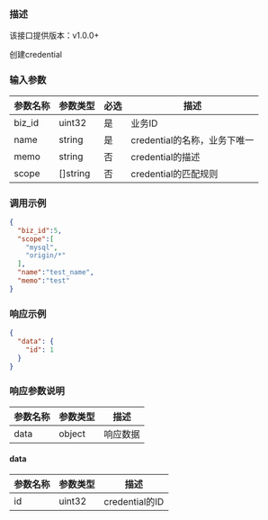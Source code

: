 ### 描述

该接口提供版本：v1.0.0+

创建credential

### 输入参数

| 参数名称   | 参数类型     | 必选 | 描述                  |
|--------| ------------ |----|---------------------|
| biz_id | uint32       | 是  | 业务ID                |
| name   | string | 是  | credential的名称，业务下唯一 |
| memo   | string | 否  | credential的描述       |
| scope  | []string | 否  | credential的匹配规则     |

### 调用示例

```json
{
  "biz_id":5,
  "scope":[
    "mysql",
    "origin/*"
  ],
  "name":"test_name",
  "memo":"test"
}
```

### 响应示例

```json
{
  "data": {
    "id": 1
  }
}
```

### 响应参数说明

| 参数名称 | 参数类型 | 描述     |
| -------- | -------- | -------- |
| data     | object   | 响应数据 |

#### data

| 参数名称     | 参数类型   | 描述                           |
| ------------ | ---------- | ------------------------------ |
|      id        |      uint32      |            credential的ID            |
